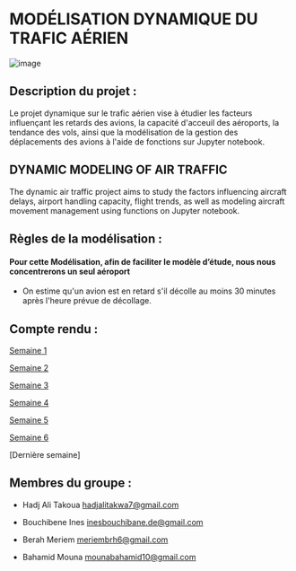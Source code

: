 # MODÉLISATION DYNAMIQUE DU TRAFIC AÉRIEN

![image](https://media.lesechos.com/api/v1/images/view/61df33113e45460b10254224/1280x720/070727865924-web-tete.jpg)

## Description du projet : ##

Le projet dynamique sur le trafic aérien vise à étudier les facteurs influençant les retards des avions, la capacité d'acceuil des aéroports, la tendance des vols, ainsi que la modélisation de la gestion des déplacements des avions à l'aide de fonctions
sur Jupyter notebook.

## DYNAMIC MODELING OF AIR TRAFFIC

The dynamic air traffic project aims to study the factors influencing aircraft delays, airport handling capacity, flight trends, as well as modeling aircraft movement management using functions on Jupyter notebook.

## Règles de la modélisation :
#### Pour cette Modélisation, afin de faciliter le modèle d’étude, nous nous concentrerons un seul aéroport 

+ On estime qu'un avion est en retard s'il décolle au moins 30 minutes après l'heure prévue de décollage.

## Compte rendu : ##

[Semaine 1](https://github.com/are-dynamic-2024-g3/Modelisation-dynamique-du-trafic-aerien/blob/main/semaine1.md)

[Semaine 2](https://github.com/are-dynamic-2024-g3/Modelisation-dynamique-du-trafic-aerien/blob/main/semaine2.md)

[Semaine 3](https://github.com/are-dynamic-2024-g3/Modelisation-dynamique-du-trafic-aerien/blob/main/semaine3.md)

[Semaine 4](https://github.com/are-dynamic-2024-g3/Modelisation-dynamique-du-trafic-aerien/blob/main/semaine4.md) 

[Semaine 5](https://github.com/are-dynamic-2024-g3/Modelisation-dynamique-du-trafic-aerien/blob/main/semaine5.md)

[Semaine 6](https://github.com/are-dynamic-2024-g3/Modelisation-dynamique-du-trafic-aerien/blob/main/semaine.6.md)

[Dernière semaine]

## Membres du groupe : ##

+ Hadj Ali Takoua
hadjalitakwa7@gmail.com

+ Bouchibene  Ines 
inesbouchibane.de@gmail.com
 
+ Berah Meriem 
meriembrh6@gmail.com

+ Bahamid Mouna 
 mounabahamid10@gmail.com
